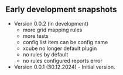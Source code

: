 
## Early development snapshots

- Version 0.0.2 (in development) 
   - more grid mapping rules
   - more tests
   - config list item can be config name
   - xcube no longer default plugin
   - no rules by default
   - no rules configured reports error
- Version 0.0.1 (30.12.2024) - Initial version. 
